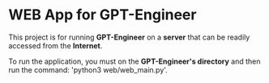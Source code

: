 
# WEB App for GPT-Engineer

This project is for running **GPT-Engineer** on a **server** that can be readily accessed from the **Internet**.

To run the application, you must on the **GPT-Engineer's directory** and then run the command: 'python3 web/web_main.py'.

